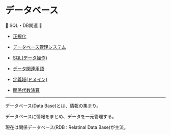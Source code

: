 # データベース

:dog: SQL・DB関連 :dog:

- [正規化](normalization.md)
- [データベース管理システム](dbms.md)
- [SQL(データ操作)](sql.md)


- [データ関連用語](data.md)
- [定義域(ドメイン)](domain.md)
- [関係代数演算](relational_algebra_operations.md)

---

データベース(Data Base)とは、情報の集まり。

データベースに情報をまとめ、データを一元管理する。

現在は関係データベース(RDB : Relatinal Data Base)が主流。

